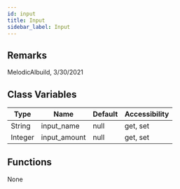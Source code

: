 ```yaml
---
id: input
title: Input
sidebar_label: Input
---
```


## Remarks
MelodicAlbuild, 3/30/2021

## Class Variables
| Type | Name | Default | Accessibility |
| --- | ----------- | --- | --- |
| String | input_name | null | get, set |
| Integer | input_amount | null | get, set |

## Functions

None